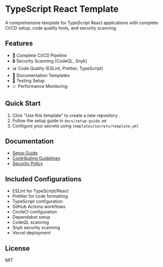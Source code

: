 # TypeScript React Template

A comprehensive template for TypeScript React applications with complete CI/CD setup, code quality tools, and security scanning.

## Features

- 🚀 Complete CI/CD Pipeline
- 🔒 Security Scanning (CodeQL, Snyk)
- 📊 Code Quality (ESLint, Prettier, TypeScript)
- 📝 Documentation Templates
- 🧪 Testing Setup
- 📈 Performance Monitoring

## Quick Start

1. Click "Use this template" to create a new repository
2. Follow the setup guide in `docs/setup-guide.md`
3. Configure your secrets using `templates/secrets/template.yml`

## Documentation

- [Setup Guide](docs/setup-guide.md)
- [Contributing Guidelines](CONTRIBUTING.md)
- [Security Policy](SECURITY.md)

## Included Configurations

- ESLint for TypeScript/React
- Prettier for code formatting
- TypeScript configuration
- GitHub Actions workflows
- CircleCI configuration
- Dependabot setup
- CodeQL scanning
- Snyk security scanning
- Vercel deployment

## License

MIT
